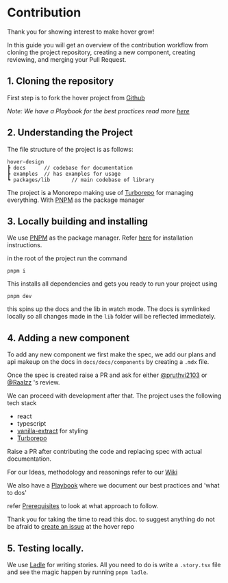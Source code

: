 # Contribution

Thank you for showing interest to make hover grow!

In this guide you will get an overview of the contribution workflow from cloning the project repository, creating a new component, creating reviewing, and merging your Pull Request.

## 1. Cloning the repository

First step is to fork the hover project from [Github](https://github.com/antstackio/hover-design)

_Note: We have a Playbook for the best practices read more [here](/docs/wiki/playbooks/git_playbook)_

## 2. Understanding the Project

The file structure of the project is as follows:

```
hover-design
┣ docs      // codebase for documentation
┣ examples  // has examples for usage
┗ packages/lib       // main codebase of library
```

The project is a Monorepo making use of [Turborepo](https://turborepo.org/) for managing everything. With [PNPM](https://pnpm.io/) as the package manager

## 3. Locally building and installing

We use [PNPM](https://pnpm.io/) as the package manager. Refer [here](https://pnpm.io/installation) for installation instructions.

in the root of the project run the command

```
pnpm i
```

This installs all dependencies and gets you ready to run your project using

```
pnpm dev
```

this spins up the docs and the lib in watch mode. The docs is symlinked locally so all changes made in the `lib` folder will be reflected immediately.

## 4. Adding a new component

To add any new component we first make the spec, we add our plans and api makeup on the docs in `docs/docs/components` by creating a `.mdx` file.

Once the spec is created raise a PR and ask for either
[@pruthvi2103](https://github.com/pruthvi2103) or [@Raalzz](https://github.com/Raalzz) 's review.

We can proceed with development after that. The project uses the following tech stack

- react
- typescript
- [vanilla-extract](https://vanilla-extract.style/) for styling
- [Turborepo](https://turborepo.org/)

Raise a PR after contributing the code and replacing spec with actual documentation.

For our Ideas, methodology and reasonings refer to our [Wiki](/docs/wiki/home)

We also have a [Playbook](/docs/wiki/playbooks/git_playbook) where we document our best practices and 'what to dos'

refer [Prerequisites](/docs/wiki/getting_started) to look at what approach to follow.

Thank you for taking the time to read this doc. to suggest anything do not be afraid to [create an issue](https://github.com/antstackio/hover-design/issues/new) at the hover repo

## 5. Testing locally.

We use [Ladle](https://ladle.dev/) for writing stories. All you need to do is write a `.story.tsx` file and see the magic happen by running `pnpm ladle`.
